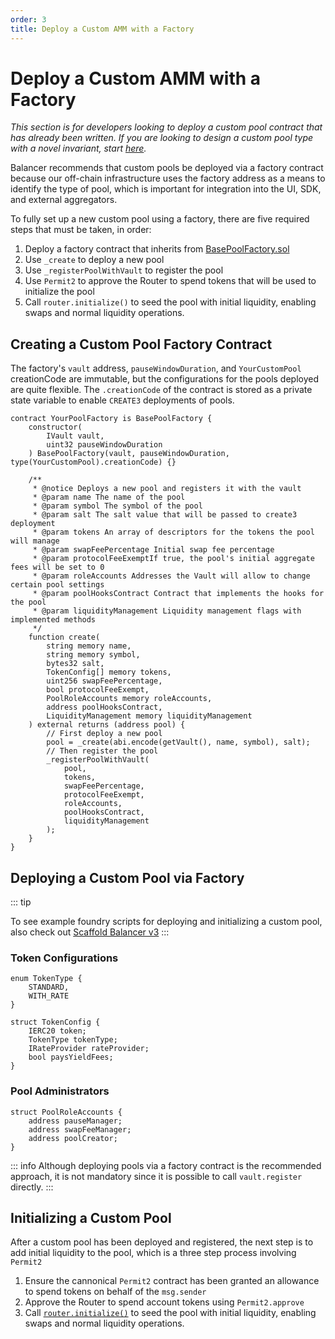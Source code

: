```yaml
---
order: 3
title: Deploy a Custom AMM with a Factory
---
```


# Deploy a Custom AMM with a Factory

_This section is for developers looking to deploy a custom pool contract that has already been written. If you are looking to design a custom pool type with a novel invariant, start [here](/build-a-custom-amm/build-an-amm/create-custom-amm-with-novel-invariant.html)._

Balancer recommends that custom pools be deployed via a factory contract because our off-chain infrastructure uses the factory address as a means to identify the type of pool, which is important for integration into the UI, SDK, and external aggregators.

To fully set up a new custom pool using a factory, there are five required steps that must be taken, in order:

1. Deploy a factory contract that inherits from [BasePoolFactory.sol](https://github.com/balancer/balancer-v3-monorepo/blob/main/pkg/vault/contracts/factories/BasePoolFactory.sol)
2. Use `_create` to deploy a new pool
3. Use `_registerPoolWithVault` to register the pool
4. Use `Permit2` to approve the Router to spend tokens that will be used to initialize the pool
5. Call `router.initialize()` to seed the pool with initial liquidity, enabling swaps and normal liquidity operations.

## Creating a Custom Pool Factory Contract

The factory's `vault` address, `pauseWindowDuration`, and `YourCustomPool` creationCode are immutable, but the configurations for the pools deployed are quite flexible. The `.creationCode` of the contract is stored as a private state variable to enable `CREATE3` deployments of pools.

```solidity
contract YourPoolFactory is BasePoolFactory {
    constructor(
        IVault vault,
        uint32 pauseWindowDuration
    ) BasePoolFactory(vault, pauseWindowDuration, type(YourCustomPool).creationCode) {}

    /**
     * @notice Deploys a new pool and registers it with the vault
     * @param name The name of the pool
     * @param symbol The symbol of the pool
     * @param salt The salt value that will be passed to create3 deployment
     * @param tokens An array of descriptors for the tokens the pool will manage
     * @param swapFeePercentage Initial swap fee percentage
     * @param protocolFeeExemptIf true, the pool's initial aggregate fees will be set to 0
     * @param roleAccounts Addresses the Vault will allow to change certain pool settings
     * @param poolHooksContract Contract that implements the hooks for the pool
     * @param liquidityManagement Liquidity management flags with implemented methods
     */
    function create(
        string memory name,
        string memory symbol,
        bytes32 salt,
        TokenConfig[] memory tokens,
        uint256 swapFeePercentage,
        bool protocolFeeExempt,
        PoolRoleAccounts memory roleAccounts,
        address poolHooksContract,
        LiquidityManagement memory liquidityManagement
    ) external returns (address pool) {
        // First deploy a new pool
        pool = _create(abi.encode(getVault(), name, symbol), salt);
        // Then register the pool
        _registerPoolWithVault(
            pool,
            tokens,
            swapFeePercentage,
            protocolFeeExempt,
            roleAccounts,
            poolHooksContract,
            liquidityManagement
        );
    }
}
```

## Deploying a Custom Pool via Factory

::: tip

To see example foundry scripts for deploying and initializing a custom pool, also check out [Scaffold Balancer v3](https://github.com/balancer/scaffold-balancer-v3)
:::

### Token Configurations

```solidity
enum TokenType {
    STANDARD,
    WITH_RATE
}

struct TokenConfig {
    IERC20 token;
    TokenType tokenType;
    IRateProvider rateProvider;
    bool paysYieldFees;
}
```

### Pool Administrators

```solidity
struct PoolRoleAccounts {
    address pauseManager;
    address swapFeeManager;
    address poolCreator;
}
```

::: info
Although deploying pools via a factory contract is the recommended approach, it is not mandatory since it is possible to call `vault.register` directly.
:::

## Initializing a Custom Pool

After a custom pool has been deployed and registered, the next step is to add initial liquidity to the pool, which is a three step process involving `Permit2`

1. Ensure the cannonical `Permit2` contract has been granted an allowance to spend tokens on behalf of the `msg.sender`
2. Approve the Router to spend account tokens using `Permit2.approve`
3. Call [`router.initialize()`](https://github.com/balancer/balancer-v3-monorepo/blob/e9bd6b0b154f2bd083a5049267b7a417c5a2c984/pkg/interfaces/contracts/vault/IRouter.sol#L39-L56) to seed the pool with initial liquidity, enabling swaps and normal liquidity operations.
